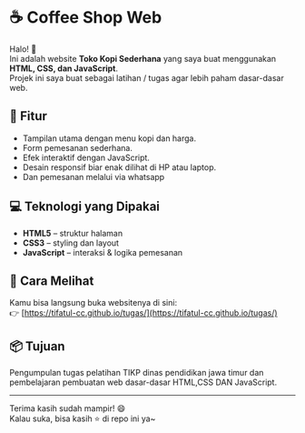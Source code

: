 # ☕ Coffee Shop Web

Halo! 👋  
Ini adalah website **Toko Kopi Sederhana** yang saya buat menggunakan **HTML, CSS, dan JavaScript**.  
Projek ini saya buat sebagai latihan / tugas agar lebih paham dasar-dasar web.

## 🧩 Fitur
- Tampilan utama dengan menu kopi dan harga.  
- Form pemesanan sederhana.  
- Efek interaktif dengan JavaScript.  
- Desain responsif biar enak dilihat di HP atau laptop.
- Dan pemesanan melalui via whatsapp

## 💻 Teknologi yang Dipakai
- **HTML5** – struktur halaman  
- **CSS3** – styling dan layout  
- **JavaScript** – interaksi & logika pemesanan

## 🚀 Cara Melihat
Kamu bisa langsung buka websitenya di sini:  
👉 [https://tifatul-cc.github.io/tugas/](https://tifatul-cc.github.io/tugas/)

## 📦 Tujuan
  Pengumpulan tugas pelatihan TIKP dinas pendidikan jawa timur 
  dan pembelajaran pembuatan web dasar-dasar HTML,CSS DAN JavaScript.

---

Terima kasih sudah mampir! 😄  
Kalau suka, bisa kasih ⭐ di repo ini ya~
